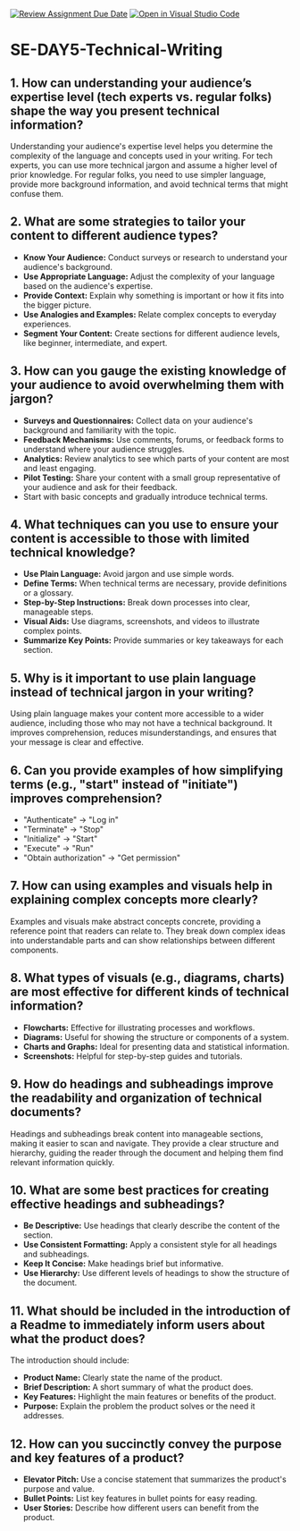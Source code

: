 [![Review Assignment Due Date](https://classroom.github.com/assets/deadline-readme-button-22041afd0340ce965d47ae6ef1cefeee28c7c493a6346c4f15d667ab976d596c.svg)](https://classroom.github.com/a/zsAR-pyY)
[![Open in Visual Studio Code](https://classroom.github.com/assets/open-in-vscode-2e0aaae1b6195c2367325f4f02e2d04e9abb55f0b24a779b69b11b9e10269abc.svg)](https://classroom.github.com/online_ide?assignment_repo_id=18459280&assignment_repo_type=AssignmentRepo)

# SE-DAY5-Technical-Writing

## 1. How can understanding your audience’s expertise level (tech experts vs. regular folks) shape the way you present technical information?
Understanding your audience's expertise level helps you determine the complexity of the language and concepts used in your writing. For tech experts, you can use more technical jargon and assume a higher level of prior knowledge. For regular folks, you need to use simpler language, provide more background information, and avoid technical terms that might confuse them.

## 2. What are some strategies to tailor your content to different audience types?
- **Know Your Audience:** Conduct surveys or research to understand your audience's background.
- **Use Appropriate Language:** Adjust the complexity of your language based on the audience's expertise.
- **Provide Context:** Explain why something is important or how it fits into the bigger picture.
- **Use Analogies and Examples:** Relate complex concepts to everyday experiences.
- **Segment Your Content:** Create sections for different audience levels, like beginner, intermediate, and expert.


## 3. How can you gauge the existing knowledge of your audience to avoid overwhelming them with jargon?
- **Surveys and Questionnaires:** Collect data on your audience's background and familiarity with the topic.
- **Feedback Mechanisms:** Use comments, forums, or feedback forms to understand where your audience struggles.
- **Analytics:** Review analytics to see which parts of your content are most and least engaging.
- **Pilot Testing:** Share your content with a small group representative of your audience and ask for their feedback.
- Start with basic concepts and gradually introduce technical terms.

## 4. What techniques can you use to ensure your content is accessible to those with limited technical knowledge?
- **Use Plain Language:** Avoid jargon and use simple words.
- **Define Terms:** When technical terms are necessary, provide definitions or a glossary.
- **Step-by-Step Instructions:** Break down processes into clear, manageable steps.
- **Visual Aids:** Use diagrams, screenshots, and videos to illustrate complex points.
- **Summarize Key Points:** Provide summaries or key takeaways for each section.

## 5. Why is it important to use plain language instead of technical jargon in your writing?
Using plain language makes your content more accessible to a wider audience, including those who may not have a technical background. It improves comprehension, reduces misunderstandings, and ensures that your message is clear and effective.

## 6. Can you provide examples of how simplifying terms (e.g., "start" instead of "initiate") improves comprehension?
- "Authenticate" → "Log in"
- "Terminate" → "Stop"
- "Initialize" → "Start"
- "Execute" → "Run"
- "Obtain authorization" → "Get permission"

## 7. How can using examples and visuals help in explaining complex concepts more clearly?
Examples and visuals make abstract concepts concrete, providing a reference point that readers can relate to. They break down complex ideas into understandable parts and can show relationships between different components.

## 8. What types of visuals (e.g., diagrams, charts) are most effective for different kinds of technical information?
- **Flowcharts:** Effective for illustrating processes and workflows.
- **Diagrams:** Useful for showing the structure or components of a system.
- **Charts and Graphs:** Ideal for presenting data and statistical information.
- **Screenshots:** Helpful for step-by-step guides and tutorials.

## 9. How do headings and subheadings improve the readability and organization of technical documents?
Headings and subheadings break content into manageable sections, making it easier to scan and navigate. They provide a clear structure and hierarchy, guiding the reader through the document and helping them find relevant information quickly.

## 10. What are some best practices for creating effective headings and subheadings?
- **Be Descriptive:** Use headings that clearly describe the content of the section.
- **Use Consistent Formatting:** Apply a consistent style for all headings and subheadings.
- **Keep It Concise:** Make headings brief but informative.
- **Use Hierarchy:** Use different levels of headings to show the structure of the document.

## 11. What should be included in the introduction of a Readme to immediately inform users about what the product does?
The introduction should include:
- **Product Name:** Clearly state the name of the product.
- **Brief Description:** A short summary of what the product does.
- **Key Features:** Highlight the main features or benefits of the product.
- **Purpose:** Explain the problem the product solves or the need it addresses.

## 12. How can you succinctly convey the purpose and key features of a product?
- **Elevator Pitch:** Use a concise statement that summarizes the product's purpose and value.
- **Bullet Points:** List key features in bullet points for easy reading.
- **User Stories:** Describe how different users can benefit from the product.
